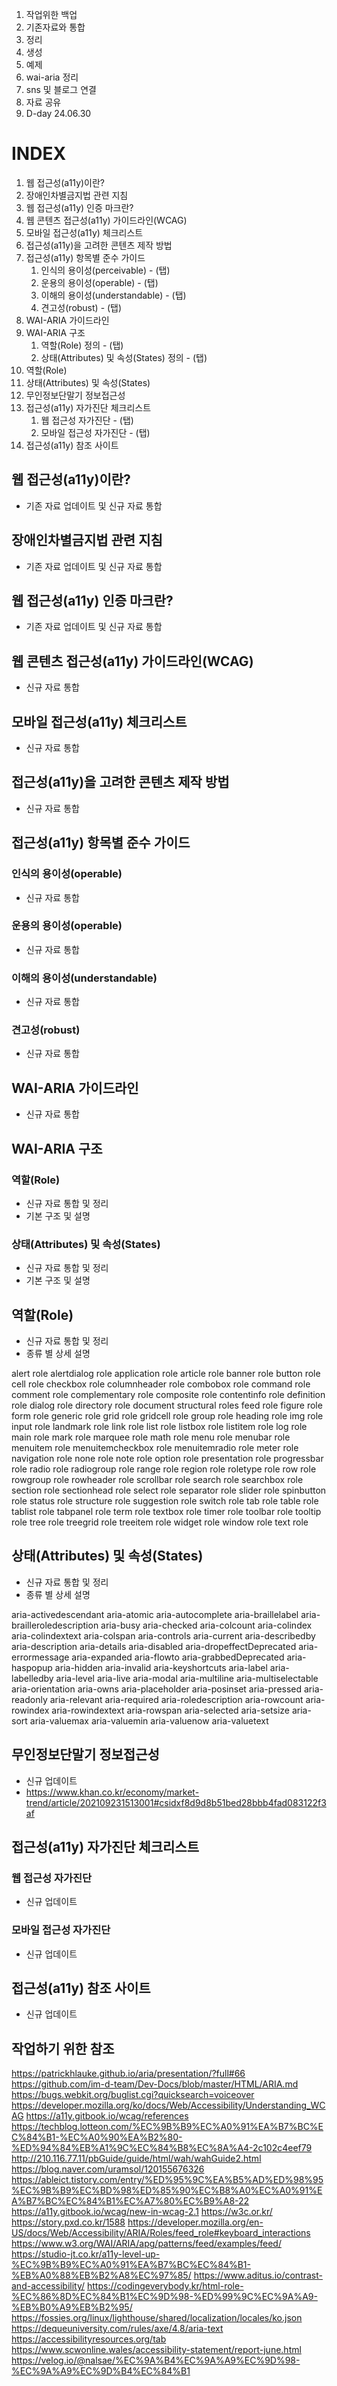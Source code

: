 1. 작업위한 백업
2. 기존자료와 통합
3. 정리
4. 생성
5. 예제
6. wai-aria 정리
7. sns 및 블로그 연결
8. 자료 공유
9. D-day 24.06.30 

# INDEX
1. 웹 접근성(a11y)이란?
2. 장애인차별금지법 관련 지침
3. 웹 접근성(a11y) 인증 마크란?
4. 웹 콘텐츠 접근성(a11y) 가이드라인(WCAG)
5. 모바일 접근성(a11y) 체크리스트
6. 접근성(a11y)을 고려한 콘텐츠 제작 방법
7. 접근성(a11y) 항목별 준수 가이드
   1. 인식의 용이성(perceivable) - (탭)
   2. 운용의 용이성(operable) - (탭)
   3. 이해의 용이성(understandable) - (탭)
   4. 견고성(robust) - (탭)
8. WAI-ARIA 가이드라인
9. WAI-ARIA 구조
   1. 역할(Role) 정의 - (탭)
   2. 상태(Attributes) 및 속성(States) 정의 - (탭)
10. 역할(Role)
11. 상태(Attributes) 및 속성(States)
13. 무인정보단말기 정보접근성
14. 접근성(a11y) 자가진단 체크리스트
    1. 웹 접근성 자가진단 - (탭)
    2. 모바일 접근성 자가진단 - (탭)
15. 접근성(a11y) 참조 사이트


## 웹 접근성(a11y)이란?
- 기존 자료 업데이트 및 신규 자료 통합

## 장애인차별금지법 관련 지침
- 기존 자료 업데이트 및 신규 자료 통합
  
## 웹 접근성(a11y) 인증 마크란?
- 기존 자료 업데이트 및 신규 자료 통합
  
## 웹 콘텐츠 접근성(a11y) 가이드라인(WCAG)
- 신규 자료 통합

## 모바일 접근성(a11y) 체크리스트
- 신규 자료 통합

## 접근성(a11y)을 고려한 콘텐츠 제작 방법
- 신규 자료 통합

## 접근성(a11y) 항목별 준수 가이드
### 인식의 용이성(operable)
- 신규 자료 통합

### 운용의 용이성(operable)
- 신규 자료 통합

### 이해의 용이성(understandable)
- 신규 자료 통합

### 견고성(robust)
- 신규 자료 통합

## WAI-ARIA 가이드라인
- 신규 자료 통합

## WAI-ARIA 구조
### 역할(Role)
- 신규 자료 통합 및 정리
- 기본 구조 및 설명

### 상태(Attributes) 및 속성(States)
- 신규 자료 통합 및 정리
- 기본 구조 및 설명

## 역할(Role) 
- 신규 자료 통합 및 정리
- 종류 별 상세 설명

alert role
alertdialog role
application role
article role
banner role
button role
cell role
checkbox role
columnheader role
combobox role
command role
comment role
complementary role
composite role
contentinfo role
definition role
dialog role
directory role
document structural roles
feed role
figure role
form role
generic role
grid role
gridcell role
group role
heading role
img role
input role
landmark role
link role
list role
listbox role
listitem role
log role
main role
mark role
marquee role
math role
menu role
menubar role
menuitem role
menuitemcheckbox role
menuitemradio role
meter role
navigation role
none role
note role
option role
presentation role
progressbar role
radio role
radiogroup role
range role
region role
roletype role
row role
rowgroup role
rowheader role
scrollbar role
search role
searchbox role
section role
sectionhead role
select role
separator role
slider role
spinbutton role
status role
structure role
suggestion role
switch role
tab role
table role
tablist role
tabpanel role
term role
textbox role
timer role
toolbar role
tooltip role
tree role
treegrid role
treeitem role
widget role
window role
text role

## 상태(Attributes) 및 속성(States)
- 신규 자료 통합 및 정리
- 종류 별 상세 설명
  
aria-activedescendant
aria-atomic
aria-autocomplete
aria-braillelabel
aria-brailleroledescription
aria-busy
aria-checked
aria-colcount
aria-colindex
aria-colindextext
aria-colspan
aria-controls
aria-current
aria-describedby
aria-description
aria-details
aria-disabled
aria-dropeffectDeprecated
aria-errormessage
aria-expanded
aria-flowto
aria-grabbedDeprecated
aria-haspopup
aria-hidden
aria-invalid
aria-keyshortcuts
aria-label
aria-labelledby
aria-level
aria-live
aria-modal
aria-multiline
aria-multiselectable
aria-orientation
aria-owns
aria-placeholder
aria-posinset
aria-pressed
aria-readonly
aria-relevant
aria-required
aria-roledescription
aria-rowcount
aria-rowindex
aria-rowindextext
aria-rowspan
aria-selected
aria-setsize
aria-sort
aria-valuemax
aria-valuemin
aria-valuenow
aria-valuetext

## 무인정보단말기 정보접근성
- 신규 업데이트
- https://www.khan.co.kr/economy/market-trend/article/202109231513001#csidxf8d9d8b51bed28bbb4fad083122f3af

## 접근성(a11y) 자가진단 체크리스트
### 웹 접근성 자가진단
- 신규 업데이트

### 모바일 접근성 자가진단
- 신규 업데이트

## 접근성(a11y) 참조 사이트
- 신규 업데이트

## 작업하기 위한 참조
https://patrickhlauke.github.io/aria/presentation/?full#66
https://github.com/im-d-team/Dev-Docs/blob/master/HTML/ARIA.md
https://bugs.webkit.org/buglist.cgi?quicksearch=voiceover
https://developer.mozilla.org/ko/docs/Web/Accessibility/Understanding_WCAG
https://a11y.gitbook.io/wcag/references
https://techblog.lotteon.com/%EC%9B%B9%EC%A0%91%EA%B7%BC%EC%84%B1-%EC%A0%90%EA%B2%80-%ED%94%84%EB%A1%9C%EC%84%B8%EC%8A%A4-2c102c4eef79
http://210.116.77.11/pbGuide/guide/html/wah/wahGuide2.html
https://blog.naver.com/uramsol/120155676326
https://ableict.tistory.com/entry/%ED%95%9C%EA%B5%AD%ED%98%95%EC%9B%B9%EC%BD%98%ED%85%90%EC%B8%A0%EC%A0%91%EA%B7%BC%EC%84%B1%EC%A7%80%EC%B9%A8-22
https://a11y.gitbook.io/wcag/new-in-wcag-2.1
https://w3c.or.kr/
https://story.pxd.co.kr/1588
https://developer.mozilla.org/en-US/docs/Web/Accessibility/ARIA/Roles/feed_role#keyboard_interactions
https://www.w3.org/WAI/ARIA/apg/patterns/feed/examples/feed/
https://studio-jt.co.kr/a11y-level-up-%EC%9B%B9%EC%A0%91%EA%B7%BC%EC%84%B1-%EB%A0%88%EB%B2%A8%EC%97%85/
https://www.aditus.io/contrast-and-accessibility/
https://codingeverybody.kr/html-role-%EC%86%8D%EC%84%B1%EC%9D%98-%ED%99%9C%EC%9A%A9-%EB%B0%A9%EB%B2%95/
https://fossies.org/linux/lighthouse/shared/localization/locales/ko.json
https://dequeuniversity.com/rules/axe/4.8/aria-text
https://accessibilityresources.org/tab
https://www.scwonline.wales/accessibility-statement/report-june.html
https://velog.io/@nalsae/%EC%9A%B4%EC%9A%A9%EC%9D%98-%EC%9A%A9%EC%9D%B4%EC%84%B1